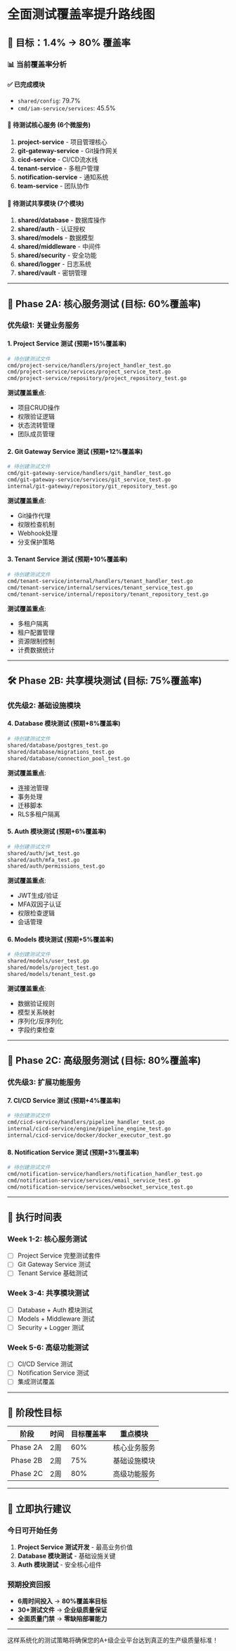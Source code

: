 # 全面测试覆盖率提升路线图

## 🎯 目标：1.4% → 80% 覆盖率

### 📊 当前覆盖率分析

#### ✅ 已完成模块
- `shared/config`: 79.7% 
- `cmd/iam-service/services`: 45.5%

#### 🔄 待测试核心服务 (6个微服务)
1. **project-service** - 项目管理核心
2. **git-gateway-service** - Git操作网关  
3. **cicd-service** - CI/CD流水线
4. **tenant-service** - 多租户管理
5. **notification-service** - 通知系统
6. **team-service** - 团队协作

#### 🧩 待测试共享模块 (7个模块)
1. **shared/database** - 数据库操作
2. **shared/auth** - 认证授权
3. **shared/models** - 数据模型
4. **shared/middleware** - 中间件
5. **shared/security** - 安全功能
6. **shared/logger** - 日志系统
7. **shared/vault** - 密钥管理

---

## 🚀 Phase 2A: 核心服务测试 (目标: 60%覆盖率)

### 优先级1: 关键业务服务

#### 1. Project Service 测试 (预期+15%覆盖率)
```bash
# 待创建测试文件
cmd/project-service/handlers/project_handler_test.go
cmd/project-service/services/project_service_test.go  
cmd/project-service/repository/project_repository_test.go
```

**测试覆盖重点**:
- 项目CRUD操作
- 权限验证逻辑
- 状态流转管理
- 团队成员管理

#### 2. Git Gateway Service 测试 (预期+12%覆盖率)
```bash
# 待创建测试文件
cmd/git-gateway-service/handlers/git_handler_test.go
cmd/git-gateway-service/services/git_service_test.go
internal/git-gateway/repository/git_repository_test.go
```

**测试覆盖重点**:
- Git操作代理
- 权限检查机制
- Webhook处理
- 分支保护策略

#### 3. Tenant Service 测试 (预期+10%覆盖率)
```bash
# 待创建测试文件
cmd/tenant-service/internal/handlers/tenant_handler_test.go
cmd/tenant-service/internal/services/tenant_service_test.go
cmd/tenant-service/internal/repository/tenant_repository_test.go
```

**测试覆盖重点**:
- 多租户隔离
- 租户配置管理
- 资源限制控制
- 计费数据统计

---

## 🛠️ Phase 2B: 共享模块测试 (目标: 75%覆盖率)

### 优先级2: 基础设施模块

#### 4. Database 模块测试 (预期+8%覆盖率)
```bash
# 待创建测试文件
shared/database/postgres_test.go
shared/database/migrations_test.go
shared/database/connection_pool_test.go
```

**测试覆盖重点**:
- 连接池管理
- 事务处理
- 迁移脚本
- RLS多租户隔离

#### 5. Auth 模块测试 (预期+6%覆盖率)
```bash
# 待创建测试文件
shared/auth/jwt_test.go
shared/auth/mfa_test.go
shared/auth/permissions_test.go
```

**测试覆盖重点**:
- JWT生成/验证
- MFA双因子认证
- 权限检查逻辑
- 会话管理

#### 6. Models 模块测试 (预期+5%覆盖率)
```bash
# 待创建测试文件
shared/models/user_test.go
shared/models/project_test.go
shared/models/tenant_test.go
```

**测试覆盖重点**:
- 数据验证规则
- 模型关系映射
- 序列化/反序列化
- 字段约束检查

---

## 🔧 Phase 2C: 高级服务测试 (目标: 80%覆盖率)

### 优先级3: 扩展功能服务

#### 7. CI/CD Service 测试 (预期+4%覆盖率)
```bash
# 待创建测试文件
cmd/cicd-service/handlers/pipeline_handler_test.go
internal/cicd-service/engine/pipeline_engine_test.go
internal/cicd-service/docker/docker_executor_test.go
```

#### 8. Notification Service 测试 (预期+3%覆盖率)
```bash
# 待创建测试文件
cmd/notification-service/handlers/notification_handler_test.go
cmd/notification-service/services/email_service_test.go
cmd/notification-service/services/websocket_service_test.go
```

---

## 📅 执行时间表

### Week 1-2: 核心服务测试
- [ ] Project Service 完整测试套件
- [ ] Git Gateway Service 测试
- [ ] Tenant Service 基础测试

### Week 3-4: 共享模块测试  
- [ ] Database + Auth 模块测试
- [ ] Models + Middleware 测试
- [ ] Security + Logger 测试

### Week 5-6: 高级功能测试
- [ ] CI/CD Service 测试
- [ ] Notification Service 测试
- [ ] 集成测试覆盖

---

## 🎯 阶段性目标

| 阶段 | 时间 | 目标覆盖率 | 重点模块 |
|------|------|------------|----------|
| Phase 2A | 2周 | 60% | 核心业务服务 |
| Phase 2B | 2周 | 75% | 基础设施模块 |  
| Phase 2C | 2周 | 80% | 高级功能服务 |

---

## 🚀 立即执行建议

### 今日可开始任务
1. **Project Service 测试开发** - 最高业务价值
2. **Database 模块测试** - 基础设施关键
3. **Auth 模块测试** - 安全核心组件

### 预期投资回报
- **6周时间投入** → **80%覆盖率目标**
- **30+测试文件** → **企业级质量保证**
- **全面质量门禁** → **零缺陷部署能力**

---

这样系统化的测试策略将确保您的A+级企业平台达到真正的生产级质量标准！